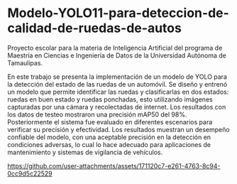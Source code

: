 # Modelo-YOLO11-para-deteccion-de-calidad-de-ruedas-de-autos
Proyecto escolar para la materia de Inteligencia Artificial del programa de Maestría en Ciencias e Ingeniería de Datos de la Universidad Autónoma de Tamaulipas.

En este trabajo se presenta la implementación de un modelo de YOLO para la detección del estado de las ruedas de un automóvil. Se diseño y entrenó un modelo que permite identificar las ruedas y clasificarlas en dos estados: ruedas en buen estado y ruedas ponchadas, esto utilizando imágenes capturadas por una cámara y recolectadas de internet. Los resultados con los datos de testeo mostraron una precisión mAP50 del 98%. Posteriormente el sistema fue evaluado en diferentes escenarios para verificar su precisión y efectividad. Los resultados muestran un desempeño confiable del modelo, con una aceptable precisión en la detección en condiciones adversas, lo cual lo hace adecuado para aplicaciones de mantenimiento y sistemas de vigilancia de vehículos.

https://github.com/user-attachments/assets/171120c7-e261-4763-8c94-0cc9d5c22529

